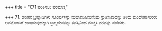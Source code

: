 +++
title = "071 ಪರಿಕಿಸಲು ಪರಮಾತ್ಮ"

+++
71. ಹರಿಹರ ಬ್ರಹ್ಮಾದಿಗಳು ಸೂರ್ಯನನ್ನು ಮಹಾಮಹಿಮನೆಂದು ಸ್ತುತಿಸುವುದನ್ನು ತಿಳಿದು ಮಂದೇಹಾಸುರರು ಅವನೊಂದಿಗೆ ಕಾದಾಡುವುದಕ್ಕಾಗಿ ಬ್ರಹ್ಮದೇವನನ್ನು ತಪಸ್ಸಿನಿಂದ ಮೆಚ್ಚಿಸಿ ವರವನ್ನು ಪಡೆದರು.